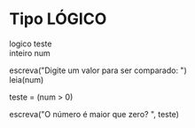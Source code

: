 # Tipo LÓGICO
logico teste<br>
inteiro num<br>

escreva("Digite um valor para ser comparado: ")<br>
leia(num)<br>

teste = (num > 0)<br>

escreva("O número é maior que zero? ", teste)<br>
